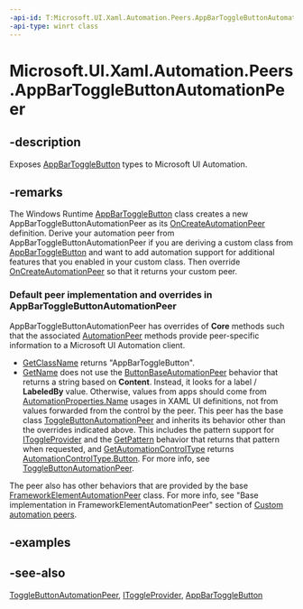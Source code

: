 ```yaml
---
-api-id: T:Microsoft.UI.Xaml.Automation.Peers.AppBarToggleButtonAutomationPeer
-api-type: winrt class
---
```


<!-- Class syntax.
public class AppBarToggleButtonAutomationPeer : Windows.UI.Xaml.Automation.Peers.ToggleButtonAutomationPeer, Windows.UI.Xaml.Automation.Peers.IAppBarToggleButtonAutomationPeer
-->

# Microsoft.UI.Xaml.Automation.Peers.AppBarToggleButtonAutomationPeer

## -description
Exposes [AppBarToggleButton](../microsoft.ui.xaml.controls/appbartogglebutton.md) types to Microsoft UI Automation.

## -remarks
The Windows Runtime  [AppBarToggleButton](../microsoft.ui.xaml.controls/appbartogglebutton.md) class creates a new AppBarToggleButtonAutomationPeer as its [OnCreateAutomationPeer](../microsoft.ui.xaml/uielement_oncreateautomationpeer_1478162674.md) definition. Derive your automation peer from AppBarToggleButtonAutomationPeer if you are deriving a custom class from [AppBarToggleButton](../microsoft.ui.xaml.controls/appbartogglebutton.md) and want to add automation support for additional features that you enabled in your custom class. Then override [OnCreateAutomationPeer](../microsoft.ui.xaml/uielement_oncreateautomationpeer_1478162674.md) so that it returns your custom peer.

### Default peer implementation and overrides in **AppBarToggleButtonAutomationPeer**

AppBarToggleButtonAutomationPeer has overrides of **Core** methods such that the associated [AutomationPeer](automationpeer.md) methods provide peer-specific information to a Microsoft UI Automation client.

+ [GetClassName](automationpeer_getclassname_614238974.md) returns "AppBarToggleButton".
+ [GetName](automationpeer_getname_1386609741.md) does not use the [ButtonBaseAutomationPeer](buttonbaseautomationpeer.md) behavior that returns a string based on **Content**. Instead, it looks for a label / **LabeledBy** value. Otherwise, values from apps should come from [AutomationProperties.Name](../microsoft.ui.xaml.automation/automationproperties_name.md) usages in XAML UI definitions, not from values forwarded from the control by the peer.
This peer has the base class [ToggleButtonAutomationPeer](togglebuttonautomationpeer.md) and inherits its behavior other than the overrides indicated above. This includes the pattern support for [IToggleProvider](/windows/desktop/api/uiautomationcore/nn-uiautomationcore-itoggleprovider) and the [GetPattern](automationpeer_getpattern_1700082720.md) behavior that returns that pattern when requested, and [GetAutomationControlType](automationpeer_getautomationcontroltype_1156384152.md) returns [AutomationControlType.Button](automationcontroltype.md). For more info, see [ToggleButtonAutomationPeer](togglebuttonautomationpeer.md).

The peer also has other behaviors that are provided by the base [FrameworkElementAutomationPeer](frameworkelementautomationpeer.md) class. For more info, see "Base implementation in FrameworkElementAutomationPeer" section of [Custom automation peers](/windows/uwp/accessibility/custom-automation-peers).

## -examples

## -see-also
[ToggleButtonAutomationPeer](togglebuttonautomationpeer.md), [IToggleProvider](../microsoft.ui.xaml.automation.provider/itoggleprovider.md), [AppBarToggleButton](../microsoft.ui.xaml.controls/appbartogglebutton.md)
